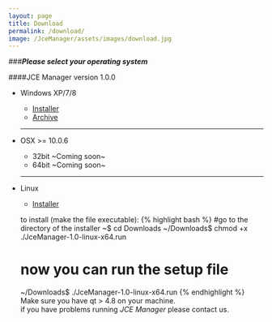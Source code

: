 ```yaml
---
layout: page
title: Download
permalink: /download/
image: /JceManager/assets/images/download.jpg
---
```



###***Please select your operating system***
<br>

####<i class="fa fa-download"></i>JCE Manager version 1.0.0
<br>

 - <i class="fa fa-windows"></i> Windows XP/7/8
 	- <i class="fa fa-wrench"></i> [Installer][winInstaller]
 	- <i class="fa fa-archive"></i> [Archive][winArch]

 	---


 - <i class="fa fa-apple"></i> OSX >= 10.0.6
  	- 32bit ~Coming soon~
 	- 64bit	~Coming soon~

 	---

 - <i class="fa fa-linux"></i> Linux
 	- <i class="fa fa-wrench"></i> [Installer][linux] 

 	to install (make the file executable):
 	{% highlight bash %}
	#go to the directory of the installer
	~$ cd Downloads
	~/Downloads$ chmod +x ./JceManager-1.0-linux-x64.run
	# now you can run the setup file
	~/Downloads$ ./JceManager-1.0-linux-x64.run
	{% endhighlight %}
	Make sure you have qt > 4.8 on your machine.<br> 
	if you have problems running *JCE Manager* please contact us.


[winInstaller]: ../assets/bin/windows/setup.exe
[winArch]: ../assets/bin/windows/jceManager.rar
[mac32]: /assets/images/os-icons/windows.jpg
[mac64]: /assets/images/os-icons/windows.jpg
[linux]: ../assets/bin/linux/JceManager-1.0-linux-x64.run


